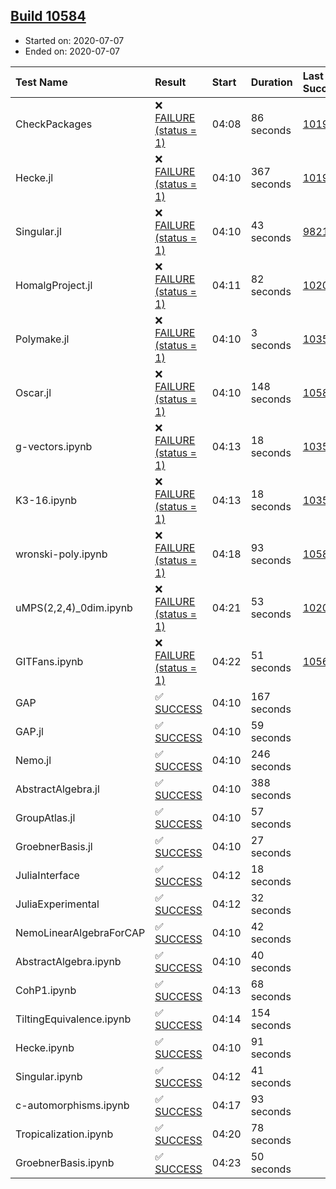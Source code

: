 ## [Build 10584](https://oscarci.mathematik.uni-kl.de/job/oscar/10584/)

* Started on: 2020-07-07
* Ended on: 2020-07-07

| Test Name    | Result | Start | Duration | Last Success | First Failure |
|:-------------|:-------|:------|:---------|:-------------|:--------------|
| CheckPackages | ❌ [FAILURE (status = 1)](https://oscarci.mathematik.uni-kl.de/job/oscar/10584/artifact/logs/build-10584/CheckPackages.log) | 04:08 | 86 seconds | [10197](https://oscarci.mathematik.uni-kl.de/job/oscar/10197/) | [10198](https://oscarci.mathematik.uni-kl.de/job/oscar/10198/) |
| Hecke.jl | ❌ [FAILURE (status = 1)](https://oscarci.mathematik.uni-kl.de/job/oscar/10584/artifact/logs/build-10584/Hecke.jl.log) | 04:10 | 367 seconds | [10197](https://oscarci.mathematik.uni-kl.de/job/oscar/10197/) | [10198](https://oscarci.mathematik.uni-kl.de/job/oscar/10198/) |
| Singular.jl | ❌ [FAILURE (status = 1)](https://oscarci.mathematik.uni-kl.de/job/oscar/10584/artifact/logs/build-10584/Singular.jl.log) | 04:10 | 43 seconds | [9821](https://oscarci.mathematik.uni-kl.de/job/oscar/9821/) | [9822](https://oscarci.mathematik.uni-kl.de/job/oscar/9822/) |
| HomalgProject.jl | ❌ [FAILURE (status = 1)](https://oscarci.mathematik.uni-kl.de/job/oscar/10584/artifact/logs/build-10584/HomalgProject.jl.log) | 04:11 | 82 seconds | [10209](https://oscarci.mathematik.uni-kl.de/job/oscar/10209/) | [10210](https://oscarci.mathematik.uni-kl.de/job/oscar/10210/) |
| Polymake.jl | ❌ [FAILURE (status = 1)](https://oscarci.mathematik.uni-kl.de/job/oscar/10584/artifact/logs/build-10584/Polymake.jl.log) | 04:10 | 3 seconds | [10356](https://oscarci.mathematik.uni-kl.de/job/oscar/10356/) | [10357](https://oscarci.mathematik.uni-kl.de/job/oscar/10357/) |
| Oscar.jl | ❌ [FAILURE (status = 1)](https://oscarci.mathematik.uni-kl.de/job/oscar/10584/artifact/logs/build-10584/Oscar.jl.log) | 04:10 | 148 seconds | [10583](https://oscarci.mathematik.uni-kl.de/job/oscar/10583/) | [10584](https://oscarci.mathematik.uni-kl.de/job/oscar/10584/) |
| g-vectors.ipynb | ❌ [FAILURE (status = 1)](https://oscarci.mathematik.uni-kl.de/job/oscar/10584/artifact/logs/build-10584/g-vectors.ipynb.log) | 04:13 | 18 seconds | [10356](https://oscarci.mathematik.uni-kl.de/job/oscar/10356/) | [10357](https://oscarci.mathematik.uni-kl.de/job/oscar/10357/) |
| K3-16.ipynb | ❌ [FAILURE (status = 1)](https://oscarci.mathematik.uni-kl.de/job/oscar/10584/artifact/logs/build-10584/K3-16.ipynb.log) | 04:13 | 18 seconds | [10356](https://oscarci.mathematik.uni-kl.de/job/oscar/10356/) | [10357](https://oscarci.mathematik.uni-kl.de/job/oscar/10357/) |
| wronski-poly.ipynb | ❌ [FAILURE (status = 1)](https://oscarci.mathematik.uni-kl.de/job/oscar/10584/artifact/logs/build-10584/wronski-poly.ipynb.log) | 04:18 | 93 seconds | [10581](https://oscarci.mathematik.uni-kl.de/job/oscar/10581/) | [10582](https://oscarci.mathematik.uni-kl.de/job/oscar/10582/) |
| uMPS(2,2,4)_0dim.ipynb | ❌ [FAILURE (status = 1)](https://oscarci.mathematik.uni-kl.de/job/oscar/10584/artifact/logs/build-10584/uMPS-2-2-4-_0dim.ipynb.log) | 04:21 | 53 seconds | [10209](https://oscarci.mathematik.uni-kl.de/job/oscar/10209/) | [10210](https://oscarci.mathematik.uni-kl.de/job/oscar/10210/) |
| GITFans.ipynb | ❌ [FAILURE (status = 1)](https://oscarci.mathematik.uni-kl.de/job/oscar/10584/artifact/logs/build-10584/GITFans.ipynb.log) | 04:22 | 51 seconds | [10566](https://oscarci.mathematik.uni-kl.de/job/oscar/10566/) | [10567](https://oscarci.mathematik.uni-kl.de/job/oscar/10567/) |
| GAP | ✅ [SUCCESS](https://oscarci.mathematik.uni-kl.de/job/oscar/10584/artifact/logs/build-10584/GAP.log) | 04:10 | 167 seconds |  |  |
| GAP.jl | ✅ [SUCCESS](https://oscarci.mathematik.uni-kl.de/job/oscar/10584/artifact/logs/build-10584/GAP.jl.log) | 04:10 | 59 seconds |  |  |
| Nemo.jl | ✅ [SUCCESS](https://oscarci.mathematik.uni-kl.de/job/oscar/10584/artifact/logs/build-10584/Nemo.jl.log) | 04:10 | 246 seconds |  |  |
| AbstractAlgebra.jl | ✅ [SUCCESS](https://oscarci.mathematik.uni-kl.de/job/oscar/10584/artifact/logs/build-10584/AbstractAlgebra.jl.log) | 04:10 | 388 seconds |  |  |
| GroupAtlas.jl | ✅ [SUCCESS](https://oscarci.mathematik.uni-kl.de/job/oscar/10584/artifact/logs/build-10584/GroupAtlas.jl.log) | 04:10 | 57 seconds |  |  |
| GroebnerBasis.jl | ✅ [SUCCESS](https://oscarci.mathematik.uni-kl.de/job/oscar/10584/artifact/logs/build-10584/GroebnerBasis.jl.log) | 04:10 | 27 seconds |  |  |
| JuliaInterface | ✅ [SUCCESS](https://oscarci.mathematik.uni-kl.de/job/oscar/10584/artifact/logs/build-10584/JuliaInterface.log) | 04:12 | 18 seconds |  |  |
| JuliaExperimental | ✅ [SUCCESS](https://oscarci.mathematik.uni-kl.de/job/oscar/10584/artifact/logs/build-10584/JuliaExperimental.log) | 04:12 | 32 seconds |  |  |
| NemoLinearAlgebraForCAP | ✅ [SUCCESS](https://oscarci.mathematik.uni-kl.de/job/oscar/10584/artifact/logs/build-10584/NemoLinearAlgebraForCAP.log) | 04:10 | 42 seconds |  |  |
| AbstractAlgebra.ipynb | ✅ [SUCCESS](https://oscarci.mathematik.uni-kl.de/job/oscar/10584/artifact/logs/build-10584/AbstractAlgebra.ipynb.log) | 04:10 | 40 seconds |  |  |
| CohP1.ipynb | ✅ [SUCCESS](https://oscarci.mathematik.uni-kl.de/job/oscar/10584/artifact/logs/build-10584/CohP1.ipynb.log) | 04:13 | 68 seconds |  |  |
| TiltingEquivalence.ipynb | ✅ [SUCCESS](https://oscarci.mathematik.uni-kl.de/job/oscar/10584/artifact/logs/build-10584/TiltingEquivalence.ipynb.log) | 04:14 | 154 seconds |  |  |
| Hecke.ipynb | ✅ [SUCCESS](https://oscarci.mathematik.uni-kl.de/job/oscar/10584/artifact/logs/build-10584/Hecke.ipynb.log) | 04:10 | 91 seconds |  |  |
| Singular.ipynb | ✅ [SUCCESS](https://oscarci.mathematik.uni-kl.de/job/oscar/10584/artifact/logs/build-10584/Singular.ipynb.log) | 04:12 | 41 seconds |  |  |
| c-automorphisms.ipynb | ✅ [SUCCESS](https://oscarci.mathematik.uni-kl.de/job/oscar/10584/artifact/logs/build-10584/c-automorphisms.ipynb.log) | 04:17 | 93 seconds |  |  |
| Tropicalization.ipynb | ✅ [SUCCESS](https://oscarci.mathematik.uni-kl.de/job/oscar/10584/artifact/logs/build-10584/Tropicalization.ipynb.log) | 04:20 | 78 seconds |  |  |
| GroebnerBasis.ipynb | ✅ [SUCCESS](https://oscarci.mathematik.uni-kl.de/job/oscar/10584/artifact/logs/build-10584/GroebnerBasis.ipynb.log) | 04:23 | 50 seconds |  |  |
